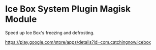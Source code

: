# Ice Box System Plugin Magisk Module

Speed up Ice Box's freezing and defrosting.

<https://play.google.com/store/apps/details?id=com.catchingnow.icebox>
